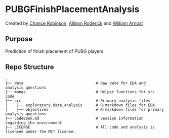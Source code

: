 # PUBGFinishPlacementAnalysis

Created by [Chance Robinson](https://github.com/RobinsonCW), [Allison Roderick](https://github.com/allroderick) and [William Arnost](https://github.com/warnost)

## Purpose
Prediction of finish placement of PUBG players


## Repo Structure
    .
    ├── data                                # Raw data for EDA and analysis questions
    ├── munge                               # Helper functions for src code
    ├── src                                 # Primary analysis files
    |    ├── exploratory_data_analysis      # R-markdown files for EDA
    |    ├── objectives                     # R-markdown files for primary analysis questions
    ├── CodeBook.md                         # Session information regarding the environment
    ├── LICENSE                             # All code and analysis is licensed under the MIT license.